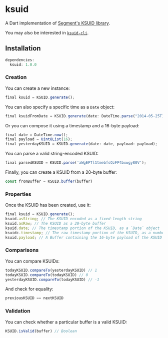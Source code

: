 # ksuid

A Dart implementation of [Segment's KSUID library](https://github.com/segmentio/ksuid).

You may also be interested in [`ksuid-cli`](https://www.npmjs.com/package/ksuid-cli).

## Installation

```js
dependencies:
  ksuid: 1.0.0
```

### Creation

You can create a new instance:

```js
final ksuid = KSUID.generate();
```

You can also specify a specific time as a `Date` object:

```js
final ksuidFromDate = KSUID.generate(date: DateTime.parse("2014-05-25T16:53:20Z"));
```

Or you can compose it using a timestamp and a 16-byte payload:

```js
final date = DateTime.now();
final payload = Uint8List(16);
final yesterdayKSUID = KSUID.generate(date: date, payload: payload);
```

You can parse a valid string-encoded KSUID:

```js
final parsedKSUID = KSUID.parse('aWgEPTl1tmebfsQzFP4bxwgy80V');
```

Finally, you can create a KSUID from a 20-byte buffer:

```js
const fromBuffer = KSUID.buffer(buffer)
```

### Properties

Once the KSUID has been created, use it:

```js
final ksuid = KSUID.generate();
ksuid.asString; // The KSUID encoded as a fixed-length string
ksuid.asRaw; // The KSUID as a 20-byte buffer
ksuid.date; // The timestamp portion of the KSUID, as a `Date` object
ksuidc.timestamp; // The raw timestamp portion of the KSUID, as a number
ksuid.payload; // A Buffer containing the 16-byte payload of the KSUID (typically a random value)
```

### Comparisons

You can compare KSUIDs:

```js
todayKSUID.compareTo(yesterdayKSUID) // 1
todayKSUID.compareTo(todayKSUID) // 0
yesterdayKSUID.compareTo(todayKSUID) // -1
```

And check for equality:

```js
previousKSUID == nextKSUID
```

### Validation

You can check whether a particular buffer is a valid KSUID:

```js
KSUID.isValid(buffer) // Boolean
```
